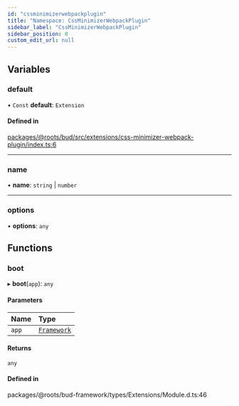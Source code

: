 ```yaml
---
id: "cssminimizerwebpackplugin"
title: "Namespace: CssMinimizerWebpackPlugin"
sidebar_label: "CssMinimizerWebpackPlugin"
sidebar_position: 0
custom_edit_url: null
---
```


## Variables

### default

• `Const` **default**: `Extension`

#### Defined in

[packages/@roots/bud/src/extensions/css-minimizer-webpack-plugin/index.ts:6](https://github.com/roots/bud/blob/c3cf697d/packages/@roots/bud/src/extensions/css-minimizer-webpack-plugin/index.ts#L6)

___

### name

• **name**: `string` \| `number`

___

### options

• **options**: `any`

## Functions

### boot

▸ **boot**(`app`): `any`

#### Parameters

| Name | Type |
| :------ | :------ |
| `app` | [`Framework`](../classes/framework.md) |

#### Returns

`any`

#### Defined in

packages/@roots/bud-framework/types/Extensions/Module.d.ts:46
